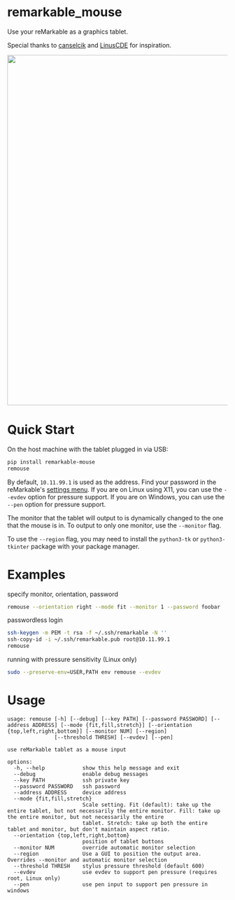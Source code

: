 # remarkable_mouse

Use your reMarkable as a graphics tablet.

Special thanks to [canselcik](https://github.com/canselcik/libremarkable) and [LinusCDE](https://github.com/LinusCDE/rmWacomToMouse) for inspiration.

<img src="photo.gif" width=800>

# Quick Start

On the host machine with the tablet plugged in via USB:

``` bash
pip install remarkable-mouse
remouse
```

By default, `10.11.99.1` is used as the address.  Find your password in the reMarkable's [settings menu](https://remarkablewiki.com/tech/ssh).  If you are on Linux using X11, you can use the `--evdev` option for pressure support.
If you are on Windows, you can use the `--pen` option for pressure support.

The monitor that the tablet will output to is dynamically changed to the one that the mouse is in. To output to only one monitor, use the `--monitor` flag.

To use the `--region` flag, you may need to install the `python3-tk` or `python3-tkinter` package with your package manager.

# Examples

specify monitor, orientation, password

``` bash
remouse --orientation right --mode fit --monitor 1 --password foobar
```

passwordless login

``` bash
ssh-keygen -m PEM -t rsa -f ~/.ssh/remarkable -N ''
ssh-copy-id -i ~/.ssh/remarkable.pub root@10.11.99.1
remouse
```

running with pressure sensitivity (Linux only)

``` bash
sudo --preserve-env=USER,PATH env remouse --evdev
```

# Usage

```
usage: remouse [-h] [--debug] [--key PATH] [--password PASSWORD] [--address ADDRESS] [--mode {fit,fill,stretch}] [--orientation {top,left,right,bottom}] [--monitor NUM] [--region]
               [--threshold THRESH] [--evdev] [--pen]

use reMarkable tablet as a mouse input

options:
  -h, --help            show this help message and exit
  --debug               enable debug messages
  --key PATH            ssh private key
  --password PASSWORD   ssh password
  --address ADDRESS     device address
  --mode {fit,fill,stretch}
                        Scale setting. Fit (default): take up the entire tablet, but not necessarily the entire monitor. Fill: take up the entire monitor, but not necessarily the entire
                        tablet. Stretch: take up both the entire tablet and monitor, but don't maintain aspect ratio.
  --orientation {top,left,right,bottom}
                        position of tablet buttons
  --monitor NUM         override automatic monitor selection
  --region              Use a GUI to position the output area. Overrides --monitor and automatic monitor selection
  --threshold THRESH    stylus pressure threshold (default 600)
  --evdev               use evdev to support pen pressure (requires root, Linux only)
  --pen                 use pen input to support pen pressure in windows
```

